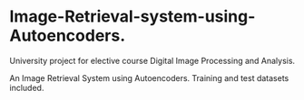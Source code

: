 # Image-Retrieval-system-using-Autoencoders.
University project for elective course Digital Image Processing and Analysis. 

An Image Retrieval System using Autoencoders. 
Training and test datasets included.
